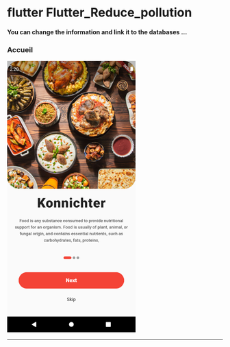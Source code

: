 <h1> flutter Flutter_Reduce_pollution </h1> <h4> You can change the information and link it to the databases ...</h4>

<h3>Accueil</h3>

<img src="https://github.com/abenkoula71/flutter-inter-app-food/blob/main/Screenshot_1643405642.png" width="300" /> <hr>
